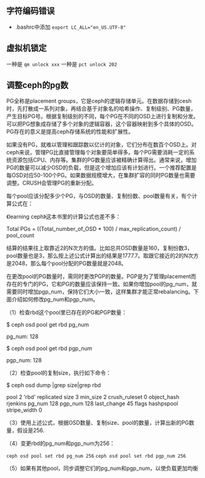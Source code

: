 ## 字符编码错误
- .bashrc中添加 `export LC_ALL="en_US.UTF-8"` 
## 虚拟机锁定
一种是 `qm unlock xxx`
一种是 `pct unlock 202`

## 调整ceph的pg数


PG全称是placement groups，它是ceph的逻辑存储单元。在数据存储到cesh时，先打散成一系列对象，再结合基于对象名的哈希操作、复制级别、PG数量，产生目标PG号。根据复制级别的不同，每个PG在不同的OSD上进行复制和分发。可以把PG想象成存储了多个对象的逻辑容器，这个容器映射到多个具体的OSD。PG存在的意义是提高ceph存储系统的性能和扩展性。

如果没有PG，就难以管理和跟踪数以亿计的对象，它们分布在数百个OSD上。对ceph来说，管理PG比直接管理每个对象要简单得多。每个PG需要消耗一定的系统资源包括CPU、内存等。集群的PG数量应该被精确计算得出。通常来说，增加PG的数量可以减少OSD的负载，但是这个增加应该有计划进行。一个推荐配置是每OSD对应50-100个PG。如果数据规模增大，在集群扩容的同时PG数量也需要调整。CRUSH会管理PG的重新分配。

每个pool应该分配多少个PG，与OSD的数量、复制份数、pool数量有关，有个计算公式在：

《learning ceph》这本书里的计算公式也差不多：

Total PGs = ((Total_number_of_OSD * 100) / max_replication_count) / pool_count

结算的结果往上取靠近2的N次方的值。比如总共OSD数量是160，复制份数3，pool数量也是3，那么按上述公式计算出的结果是1777.7。取跟它接近的2的N次方是2048，那么每个pool分配的PG数量就是2048。

在更改pool的PG数量时，需同时更改PGP的数量。PGP是为了管理placement而存在的专门的PG，它和PG的数量应该保持一致。如果你增加pool的pg_num，就需要同时增加pgp_num，保持它们大小一致，这样集群才能正常rebalancing。下面介绍如何修改pg_num和pgp_num。

（1）检查rbd这个pool里已存在的PG和PGP数量：

$ ceph osd pool get rbd pg_num

pg_num: 128

$ ceph osd pool get rbd pgp_num

pgp_num: 128

（2）检查pool的复制size，执行如下命令：

$ ceph osd dump |grep size|grep rbd

pool 2 'rbd' replicated size 3 min_size 2 crush_ruleset 0 object_hash rjenkins pg_num 128 pgp_num 128 last_change 45 flags hashpspool stripe_width 0

（3）使用上述公式，根据OSD数量、复制size、pool的数量，计算出新的PG数量，假设是256.

（4）变更rbd的pg_num和pgp_num为256：

 `ceph osd pool set rbd pg_num 256`
 `ceph osd pool set rbd pgp_num 256`

（5）如果有其他pool，同步调整它们的pg_num和pgp_num，以使负载更加均衡